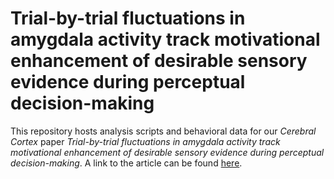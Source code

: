 # Trial-by-trial fluctuations in amygdala activity track motivational enhancement of desirable sensory evidence during perceptual decision-making

This repository hosts analysis scripts and behavioral data for our _Cerebral Cortex_ paper _Trial-by-trial fluctuations in amygdala activity track motivational enhancement of desirable sensory evidence during perceptual decision-making_. A link to the article can be found [here](https://academic.oup.com/cercor/advance-article/doi/10.1093/cercor/bhac452/6832152?login=true).
